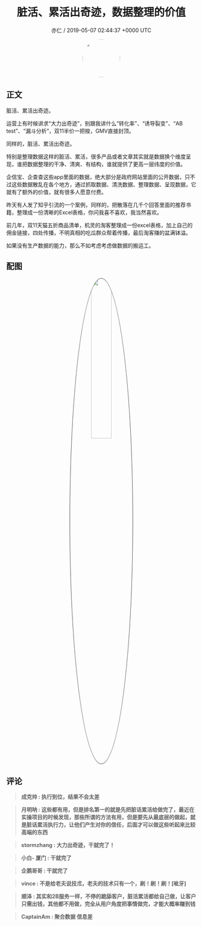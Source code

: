 <h1 align="center">脏活、累活出奇迹，数据整理的价值</h1>
<p align="center">
    <a>亦仁 / 2019-05-07 02:44:37 &#43;0000 UTC</a>
</p>

<div align="center">
    <img src="https://images.zsxq.com/Fn3NQqCN8nuGF86yZPXSbEsl0mb3?e=1590940799&amp;token=kIxbL07-8jAj8w1n4s9zv64FuZZNEATmlU_Vm6zD:pfbNc8W3hS0oYG_hyXXh_rHMHuc=" width="100" height="100" style="border:1px solid;border-radius:50%; color:#ffffff"/>
</div>

## 正文

<div>
脏活、累活出奇迹。

运营上有时候讲求“大力出奇迹”，别跟我讲什么“转化率”、“诱导裂变”、“AB test”、“漏斗分析”，双11半价一把梭，GMV直接封顶。

同样的，脏活、累活出奇迹。

特别是整理数据这样的脏活、累活，很多产品或者文章其实就是数据换个维度呈现，谁把数据整理的干净、清爽、有结构，谁就提供了更高一层纬度的价值。

企信宝、企查查这些app里面的数据，绝大部分是政府网站里面的公开数据，只不过这些数据散乱在各个地方，通过抓取数据、清洗数据、整理数据、呈现数据，它就有了额外的价值，就有很多人愿意付费。

昨天有人发了知乎引流的一个案例，同样的，把散落在几千个回答里面的推荐书籍，整理成一份清晰的Excel表格，你问我喜不喜欢，我当然喜欢。

前几年，双11天猫五折商品清单，机灵的淘客整理成一份excel表格，加上自己的佣金链接，四处传播，不明真相的吃瓜群众帮着传播，最后淘客赚的盆满钵溢。

如果没有生产数据的能力，那么不如考虑考虑做数据的搬运工。
</div>

## 配图
<div class="image" align="center">

<img src="https://images.zsxq.com/Ft5WfKJeeo-mCU2y7KiQ6lGrH57Z?e=1590940799&amp;token=kIxbL07-8jAj8w1n4s9zv64FuZZNEATmlU_Vm6zD:lTFQTALsn6YtlrgIXFK0C0r1JZc=" width="33%" height="33%" style="border:1px solid;border-radius:50%; color:#3c3f41"/>

</div>

## 评论

<div align="left">
<div>

<blockquote >
<span> <strong>成克帅 : 执行到位，结果不会太差 </strong></span>
</blockquote>

<blockquote >
<span> <strong>月明呐 : 这些都有用，但是排名第一的就是先把脏话累活给做完了，最近在实操项目的时候发现，那些所谓的方法有用，但是要先从最底层的做起，就是脏话累活执行力，让他们产生对你的信任，后面才可以做这些听起来比较高端的东西 </strong></span>
</blockquote>

<blockquote >
<span> <strong>stormzhang : 大力出奇迹，干就完了！ </strong></span>
</blockquote>

<blockquote >
<span> <strong>小白- 厦门 : 干就完了 </strong></span>
</blockquote>

<blockquote >
<span> <strong>企鹅哥哥 : 干就完了 </strong></span>
</blockquote>

<blockquote >
<span> <strong>vince : 不是给老夫说技朮，老夫的技术只有一个，刷！刷！刷！[呲牙] </strong></span>
</blockquote>

<blockquote >
<span> <strong>顺泽 : 其实和2B服务一样，不停的跪舔客户，脏活累活都给自己做，让客户只需出钱，其他都不用做，完全从用户角度把事情做完，才能大概率赚到钱 </strong></span>
</blockquote>

<blockquote >
<span> <strong>CaptainAm : 聚合数据  信息差 </strong></span>
</blockquote>

</div>
</div>